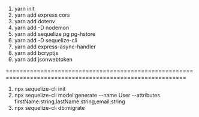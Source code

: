 1. yarn init
2. yarn add express cors
3. yarn add dotenv
4. yarn add -D nodemon
5. yarn add sequelize pg pg-hstore
6. yarn add -D sequelize-cli
7. yarn add express-async-handler
8. yarn add bcryptjs
9. yarn add jsonwebtoken

==========================================================================================================
1. npx sequelize-cli init
2. npx sequelize-cli model:generate --name User --attributes firstName:string,lastName:string,email:string
3. npx sequelize-cli db:migrate